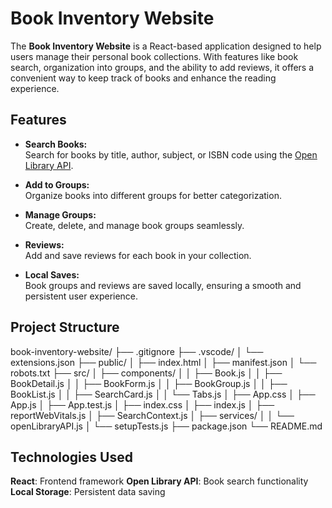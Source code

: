 # Book Inventory Website  

The **Book Inventory Website** is a React-based application designed to help users manage their personal book collections. With features like book search, organization into groups, and the ability to add reviews, it offers a convenient way to keep track of books and enhance the reading experience.  

## Features  
- **Search Books:**  
  Search for books by title, author, subject, or ISBN code using the [Open Library API](https://openlibrary.org/developers/api).  

- **Add to Groups:**  
  Organize books into different groups for better categorization.  

- **Manage Groups:**  
  Create, delete, and manage book groups seamlessly.  

- **Reviews:**  
  Add and save reviews for each book in your collection.  

- **Local Saves:**  
  Book groups and reviews are saved locally, ensuring a smooth and persistent user experience.  

## Project Structure 
book-inventory-website/
├── .gitignore
├── .vscode/
│   └── extensions.json
├── public/
│   ├── index.html
│   ├── manifest.json
│   └── robots.txt
├── src/
│   ├── components/
│   │   ├── Book.js
│   │   ├── BookDetail.js
│   │   ├── BookForm.js
│   │   ├── BookGroup.js
│   │   ├── BookList.js
│   │   ├── SearchCard.js
│   │   └── Tabs.js
│   ├── App.css
│   ├── App.js
│   ├── App.test.js
│   ├── index.css
│   ├── index.js
│   ├── reportWebVitals.js
│   ├── SearchContext.js
│   ├── services/
│   │   └── openLibraryAPI.js
│   └── setupTests.js
├── package.json
└── README.md

## Technologies Used
**React**: Frontend framework
**Open Library API**: Book search functionality
**Local Storage**: Persistent data saving
